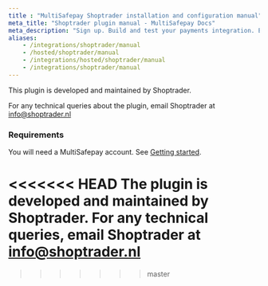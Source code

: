 ```yaml
---
title : "MultiSafepay Shoptrader installation and configuration manual"
meta_title: "Shoptrader plugin manual - MultiSafepay Docs"
meta_description: "Sign up. Build and test your payments integration. Explore our products and services. Use our API Reference, SDKs, and wrappers. Get support."
aliases: 
    - /integrations/shoptrader/manual
    - /hosted/shoptrader/manual
    - /integrations/hosted/shoptrader/manual
    - /integrations/shoptrader/manual
---
```

This plugin is developed and maintained by Shoptrader. 

For any technical queries about the plugin, email Shoptrader at <info@shoptrader.nl>

### Requirements
You will need a MultiSafepay account. See [Getting started](/guides/getting-started/).

<<<<<<< HEAD
The plugin is developed and maintained by Shoptrader. For any technical queries, email Shoptrader at <info@shoptrader.nl>
=======

 
>>>>>>> master
